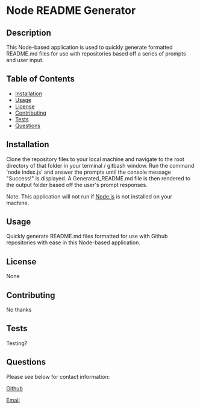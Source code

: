 # Node README Generator

## Description
    
This Node-based application is used to quickly generate formatted README.md files for use with repositories based off a series of prompts and user input.
    
## Table of Contents
    
* [Installation](#installation)
* [Usage](#usage)
* [License](#license)
* [Contributing](#contributing)
* [Tests](#tests)
* [Questions](#questions)

## Installation
    
Clone the repository files to your local machine and navigate to the root directory of that folder in your terminal / gitbash window. Run the command 'node index.js' and answer the prompts until the console message "Success!" is displayed. A Generated_README.md file is then rendered to the output folder based off the user's prompt responses. 

Note: This application will not run if [Node.js](https://nodejs.org/en/) is not installed on your machine.
    
## Usage
    
Quickly generate README.md files formatted for use with Github repositories with ease in this Node-based application.
    
## License
    
None
    
## Contributing
    
No thanks
    
## Tests
    
Testing? 
    
## Questions
    
Please see below for contact information:

[Github](https://www.github.com/cplancich)

[Email](mailto:cplanc@uw.edu)
